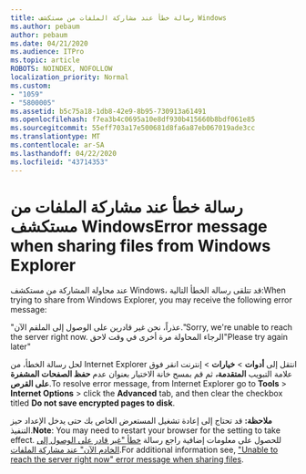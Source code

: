 ```yaml
---
title: رسالة خطأ عند مشاركة الملفات من مستكشف Windows
ms.author: pebaum
author: pebaum
ms.date: 04/21/2020
ms.audience: ITPro
ms.topic: article
ROBOTS: NOINDEX, NOFOLLOW
localization_priority: Normal
ms.custom:
- "1059"
- "5800005"
ms.assetid: b5c75a18-1db8-42e9-8b95-730913a61491
ms.openlocfilehash: f7ea3b4c0695a10e8df930b415660b8bdf061e85
ms.sourcegitcommit: 55eff703a17e500681d8fa6a87eb067019ade3cc
ms.translationtype: MT
ms.contentlocale: ar-SA
ms.lasthandoff: 04/22/2020
ms.locfileid: "43714353"
---
```

# <a name="error-message-when-sharing-files-from-windows-explorer"></a><span data-ttu-id="82e77-102">رسالة خطأ عند مشاركة الملفات من مستكشف Windows</span><span class="sxs-lookup"><span data-stu-id="82e77-102">Error message when sharing files from Windows Explorer</span></span>

<span data-ttu-id="82e77-103">عند محاولة المشاركة من مستكشف Windows، قد تتلقى رسالة الخطأ التالية:</span><span class="sxs-lookup"><span data-stu-id="82e77-103">When trying to share from Windows Explorer, you may receive the following error message:</span></span>
  
<span data-ttu-id="82e77-104">"عذراً، نحن غير قادرين على الوصول إلى الملقم الآن.</span><span class="sxs-lookup"><span data-stu-id="82e77-104">"Sorry, we're unable to reach the server right now.</span></span> <span data-ttu-id="82e77-105">الرجاء المحاولة مرة أخرى في وقت لاحق"</span><span class="sxs-lookup"><span data-stu-id="82e77-105">Please try again later"</span></span>
  
<span data-ttu-id="82e77-106">لحل رسالة الخطأ، من Internet Explorer انتقل إلى **أدوات** \> **خيارات** \> إنترنت انقر فوق علامة التبويب **المتقدمة،** ثم قم بمسح خانة الاختيار بعنوان عدم **حفظ الصفحات المشفرة على القرص**.</span><span class="sxs-lookup"><span data-stu-id="82e77-106">To resolve error message, from Internet Explorer go to **Tools** \> **Internet Options** \> click the **Advanced** tab, and then clear the checkbox titled **Do not save encrypted pages to disk**.</span></span>
  
 <span data-ttu-id="82e77-107">**ملاحظة:** قد تحتاج إلى إعادة تشغيل المستعرض الخاص بك حتى يدخل الإعداد حيز التنفيذ.</span><span class="sxs-lookup"><span data-stu-id="82e77-107">**Note**: You may need to restart your browser for the setting to take effect.</span></span> <span data-ttu-id="82e77-108">للحصول على معلومات إضافية راجع رسالة [خطأ "غير قادر على الوصول إلى الخادم الآن" عند مشاركة الملفات](https://go.microsoft.com/fwlink/?linkid=2022914).</span><span class="sxs-lookup"><span data-stu-id="82e77-108">For additional information see, ["Unable to reach the server right now" error message when sharing files](https://go.microsoft.com/fwlink/?linkid=2022914).</span></span>
  